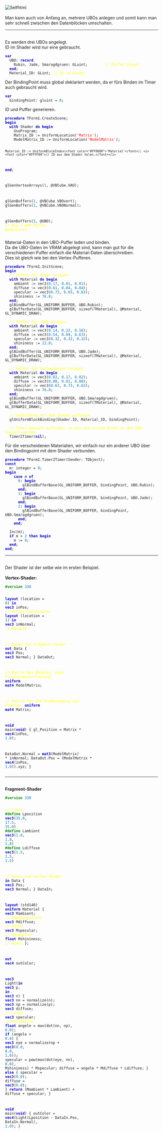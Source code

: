 <img src="image.png" alt="Selfhtml"><br><br>
Man kann auch von Anfang an, mehrere UBOs anlegen und somit kann man sehr schnell zwischen den Datenblöcken umschalten.<br>
<hr><br>
Es werden drei UBOs angelegt.<br>
ID im Shader wird nur eine gebraucht.<br>
<pre><code><b><font color="0000BB">var</font></b>
  UBO: <b><font color="0000BB">record</font></b>
    Rubin, Jade, Smaragdgruen: GLuint;        <i><font color="#FFFF00">// Puffer-Zeiger</font></i>
  <b><font color="0000BB">end</font></b>;
  Material_ID: GLint; <i><font color="#FFFF00">// ID im Shader</font></i></pre></code>
Der BindingPoint muss global deklariert werden, da er fürs Binden im Timer auch gebraucht wird.<br>
<pre><code><b><font color="0000BB">var</font></b>
  bindingPoint: gluint = <font color="#0077BB">0</font>;</pre></code>
ID und Puffer generieren.<br>
<pre><code><b><font color="0000BB">procedure</font></b> TForm1.CreateScene;
<b><font color="0000BB">begin</font></b>
  <b><font color="0000BB">with</font></b> Shader <b><font color="0000BB">do</font></b> <b><font color="0000BB">begin</font></b>
    UseProgram;
    Matrix_ID := UniformLocation(<font color="#FF0000">'Matrix'</font>);
    ModelMatrix_ID := UniformLocation(<font color="#FF0000">'ModelMatrix'</font>);

    Material_ID := UniformBlockIndex(<font color="#FF0000">'Material'</font>); <i><font color="#FFFF00">// ID aus dem Shader holen.</font></i>
  <b><font color="0000BB">end</font></b>;

  glGenVertexArrays(<font color="#0077BB">1</font>, @VBCube.VAO);

  glGenBuffers(<font color="#0077BB">1</font>, @VBCube.VBOvert);
  glGenBuffers(<font color="#0077BB">1</font>, @VBCube.VBONormal);

  glGenBuffers(<font color="#0077BB">3</font>, @UBO);          <i><font color="#FFFF00">// Die 3 UB0-Puffer generieren.</font></i></pre></code>
Material-Daten in den UBO-Puffer laden und binden.<br>
Da die UBO-Daten im VRAM abgelegt sind, kann man gut für die verschiedenen Puffer einfach die Material-Daten überschreiben.<br>
Dies ist gleich wie bei den Vertex-Pufferen.<br>
<pre><code><b><font color="0000BB">procedure</font></b> TForm1.InitScene;
<b><font color="0000BB">begin</font></b>
  <i><font color="#FFFF00">// Puffer für Rubin anlegen.</font></i>
  <b><font color="0000BB">with</font></b> Material <b><font color="0000BB">do</font></b> <b><font color="0000BB">begin</font></b>
    ambient := vec3(<font color="#0077BB">0</font>.<font color="#0077BB">17</font>, <font color="#0077BB">0</font>.<font color="#0077BB">01</font>, <font color="#0077BB">0</font>.<font color="#0077BB">01</font>);
    diffuse := vec3(<font color="#0077BB">0</font>.<font color="#0077BB">61</font>, <font color="#0077BB">0</font>.<font color="#0077BB">04</font>, <font color="#0077BB">0</font>.<font color="#0077BB">04</font>);
    specular := vec3(<font color="#0077BB">0</font>.<font color="#0077BB">73</font>, <font color="#0077BB">0</font>.<font color="#0077BB">63</font>, <font color="#0077BB">0</font>.<font color="#0077BB">63</font>);
    shininess := <font color="#0077BB">76</font>.<font color="#0077BB">8</font>;
  <b><font color="0000BB">end</font></b>;
  glBindBuffer(GL_UNIFORM_BUFFER, UBO.Rubin);
  glBufferData(GL_UNIFORM_BUFFER, sizeof(TMaterial), @Material, GL_DYNAMIC_DRAW);

  <i><font color="#FFFF00">// Puffer für Jade anlegen.</font></i>
  <b><font color="0000BB">with</font></b> Material <b><font color="0000BB">do</font></b> <b><font color="0000BB">begin</font></b>
    ambient := vec3(<font color="#0077BB">0</font>.<font color="#0077BB">14</font>, <font color="#0077BB">0</font>.<font color="#0077BB">22</font>, <font color="#0077BB">0</font>.<font color="#0077BB">16</font>);
    diffuse := vec3(<font color="#0077BB">0</font>.<font color="#0077BB">54</font>, <font color="#0077BB">0</font>.<font color="#0077BB">89</font>, <font color="#0077BB">0</font>.<font color="#0077BB">63</font>);
    specular := vec3(<font color="#0077BB">0</font>.<font color="#0077BB">32</font>, <font color="#0077BB">0</font>.<font color="#0077BB">32</font>, <font color="#0077BB">0</font>.<font color="#0077BB">32</font>);
    shininess := <font color="#0077BB">12</font>.<font color="#0077BB">8</font>;
  <b><font color="0000BB">end</font></b>;
  glBindBuffer(GL_UNIFORM_BUFFER, UBO.Jade);
  glBufferData(GL_UNIFORM_BUFFER, sizeof(TMaterial), @Material, GL_DYNAMIC_DRAW);

  <i><font color="#FFFF00">// Puffer für Smaragdgruen anlegen.</font></i>
  <b><font color="0000BB">with</font></b> Material <b><font color="0000BB">do</font></b> <b><font color="0000BB">begin</font></b>
    ambient := vec3(<font color="#0077BB">0</font>.<font color="#0077BB">02</font>, <font color="#0077BB">0</font>.<font color="#0077BB">17</font>, <font color="#0077BB">0</font>.<font color="#0077BB">02</font>);
    diffuse := vec3(<font color="#0077BB">0</font>.<font color="#0077BB">08</font>, <font color="#0077BB">0</font>.<font color="#0077BB">81</font>, <font color="#0077BB">0</font>.<font color="#0077BB">08</font>);
    specular := vec3(<font color="#0077BB">0</font>.<font color="#0077BB">63</font>, <font color="#0077BB">0</font>.<font color="#0077BB">73</font>, <font color="#0077BB">0</font>.<font color="#0077BB">63</font>);
    shininess := <font color="#0077BB">76</font>.<font color="#0077BB">8</font>;
  <b><font color="0000BB">end</font></b>;
  glBindBuffer(GL_UNIFORM_BUFFER, UBO.Smaragdgruen);
  glBufferData(GL_UNIFORM_BUFFER, sizeof(TMaterial), @Material, GL_DYNAMIC_DRAW);

  <i><font color="#FFFF00">// Verbindung mit dem Shader aufbauen.</font></i>
  glUniformBlockBinding(Shader.ID, Material_ID, bindingPoint);

  <i><font color="#FFFF00">// Timer manuell aufrufen, so das die ersten Daten in den UBO-kopiert werden.</font></i>
  Timer2Timer(<b><font color="0000BB">nil</font></b>);</pre></code>
Für die verscheidenen Materialien, wir einfach nur ein anderer UBO über den Bindingpoint mit dem Shader verbunden.<br>
<pre><code><b><font color="0000BB">procedure</font></b> TForm1.Timer2Timer(Sender: TObject);
<b><font color="0000BB">const</font></b>
  m: integer = <font color="#0077BB">0</font>;
<b><font color="0000BB">begin</font></b>
    <b><font color="0000BB">case</font></b> m <b><font color="0000BB">of</font></b>
      <font color="#0077BB">0</font>: <b><font color="0000BB">begin</font></b>
        glBindBufferBase(GL_UNIFORM_BUFFER, bindingPoint, UBO.Rubin);
      <b><font color="0000BB">end</font></b>;
      <font color="#0077BB">1</font>: <b><font color="0000BB">begin</font></b>
        glBindBufferBase(GL_UNIFORM_BUFFER, bindingPoint, UBO.Jade);
      <b><font color="0000BB">end</font></b>;
      <font color="#0077BB">2</font>: <b><font color="0000BB">begin</font></b>
        glBindBufferBase(GL_UNIFORM_BUFFER, bindingPoint, UBO.Smaragdgruen);
      <b><font color="0000BB">end</font></b>;
    <b><font color="0000BB">end</font></b>;

  Inc(m);
  <b><font color="0000BB">if</font></b> m > <font color="#0077BB">2</font> <b><font color="0000BB">then</font></b> <b><font color="0000BB">begin</font></b>
    m := <font color="#0077BB">0</font>;
  <b><font color="0000BB">end</font></b>;
<b><font color="0000BB">end</font></b>;</pre></code>
<hr><br>
Der Shader ist der selbe wie im ersten Beispiel.<br>
<br>
<b>Vertex-Shader:</b><br>
<pre><code><b><font color="#008800">#version</font></b> <font color="#0077BB">330</font>

<b><font color="0000BB">layout</font></b> (location = <font color="#0077BB">0</font>) <b><font color="0000BB">in</font></b> <b><font color="0000BB">vec3</font></b> inPos;    <i><font color="#FFFF00">// Vertex-Koordinaten</font></i>
<b><font color="0000BB">layout</font></b> (location = <font color="#0077BB">1</font>) <b><font color="0000BB">in</font></b> <b><font color="0000BB">vec3</font></b> inNormal; <i><font color="#FFFF00">// Normale</font></i>

<i><font color="#FFFF00">// Daten für Fragment-shader</font></i>
<b><font color="0000BB">out</font></b> Data {
  <b><font color="0000BB">vec3</font></b> Pos;
  <b><font color="0000BB">vec3</font></b> Normal;
} DataOut;

<i><font color="#FFFF00">// Matrix des Modeles, ohne Frustum-Beeinflussung.</font></i>
<b><font color="0000BB">uniform</font></b> <b><font color="0000BB">mat4</font></b> ModelMatrix;

<i><font color="#FFFF00">// Matrix für die Drehbewegung und Frustum.</font></i>
<b><font color="0000BB">uniform</font></b> <b><font color="0000BB">mat4</font></b> Matrix;

<b><font color="0000BB">void</font></b> main(<b><font color="0000BB">void</font></b>)
{
  gl_Position    = Matrix * <b><font color="0000BB">vec4</font></b>(inPos, <font color="#0077BB">1</font>.<font color="#0077BB">0</font>);

  DataOut.Normal = <b><font color="0000BB">mat3</font></b>(ModelMatrix) * inNormal;
  DataOut.Pos    = (ModelMatrix * <b><font color="0000BB">vec4</font></b>(inPos, <font color="#0077BB">1</font>.<font color="#0077BB">0</font>)).xyz;
}
</pre></code>
<hr><br>
<b>Fragment-Shader</b><br>
<pre><code><b><font color="#008800">#version</font></b> <font color="#0077BB">330</font>

<i><font color="#FFFF00">// Licht</font></i>
<b><font color="#008800">#define</font></b> Lposition  <b><font color="0000BB">vec3</font></b>(<font color="#0077BB">35</font>.<font color="#0077BB">0</font>, <font color="#0077BB">17</font>.<font color="#0077BB">5</font>, <font color="#0077BB">35</font>.<font color="#0077BB">0</font>)
<b><font color="#008800">#define</font></b> Lambient   <b><font color="0000BB">vec3</font></b>(<font color="#0077BB">1</font>.<font color="#0077BB">8</font>, <font color="#0077BB">1</font>.<font color="#0077BB">8</font>, <font color="#0077BB">1</font>.<font color="#0077BB">8</font>)
<b><font color="#008800">#define</font></b> Ldiffuse   <b><font color="0000BB">vec3</font></b>(<font color="#0077BB">1</font>.<font color="#0077BB">5</font>, <font color="#0077BB">1</font>.<font color="#0077BB">5</font>, <font color="#0077BB">1</font>.<font color="#0077BB">5</font>)

<i><font color="#FFFF00">// Daten vom Vertex-Shader</font></i>
<b><font color="0000BB">in</font></b> Data {
  <b><font color="0000BB">vec3</font></b> Pos;
  <b><font color="0000BB">vec3</font></b> Normal;
} DataIn;

<b><font color="0000BB">layout</font></b> (std140) <b><font color="0000BB">uniform</font></b> Material {
  <b><font color="0000BB">vec3</font></b>  Mambient;   <i><font color="#FFFF00">// Umgebungslicht</font></i>
  <b><font color="0000BB">vec3</font></b>  Mdiffuse;   <i><font color="#FFFF00">// Farbe</font></i>
  <b><font color="0000BB">vec3</font></b>  Mspecular;  <i><font color="#FFFF00">// Spiegelnd</font></i>
  <b><font color="0000BB">float</font></b> Mshininess; <i><font color="#FFFF00">// Glanz</font></i>
};

<b><font color="0000BB">out</font></b> <b><font color="0000BB">vec4</font></b> outColor;

<b><font color="0000BB">vec3</font></b> Light(<b><font color="0000BB">in</font></b> <b><font color="0000BB">vec3</font></b> p, <b><font color="0000BB">in</font></b> <b><font color="0000BB">vec3</font></b> n) {
  <b><font color="0000BB">vec3</font></b> nn = normalize(n);
  <b><font color="0000BB">vec3</font></b> np = normalize(p);
  <b><font color="0000BB">vec3</font></b> diffuse;   <i><font color="#FFFF00">// Licht</font></i>
  <b><font color="0000BB">vec3</font></b> specular;  <i><font color="#FFFF00">// Reflektion</font></i>
  <b><font color="0000BB">float</font></b> angele = max(dot(nn, np), <font color="#0077BB">0</font>.<font color="#0077BB">0</font>);
  <b><font color="0000BB">if</font></b> (angele > <font color="#0077BB">0</font>.<font color="#0077BB">0</font>) {
    <b><font color="0000BB">vec3</font></b> eye = normalize(np + <b><font color="0000BB">vec3</font></b>(<font color="#0077BB">0</font>.<font color="#0077BB">0</font>, <font color="#0077BB">0</font>.<font color="#0077BB">0</font>, <font color="#0077BB">1</font>.<font color="#0077BB">0</font>));
    specular = pow(max(dot(eye, nn), <font color="#0077BB">0</font>.<font color="#0077BB">0</font>), Mshininess) * Mspecular;
    diffuse  = angele * Mdiffuse * Ldiffuse;
  } <b><font color="0000BB">else</font></b> {
    specular = <b><font color="0000BB">vec3</font></b>(<font color="#0077BB">0</font>.<font color="#0077BB">0</font>);
    diffuse  = <b><font color="0000BB">vec3</font></b>(<font color="#0077BB">0</font>.<font color="#0077BB">0</font>);
  }
  <b><font color="0000BB">return</font></b> (Mambient * Lambient) + diffuse + specular;
}

<b><font color="0000BB">void</font></b> main(<b><font color="0000BB">void</font></b>)
{
  outColor = <b><font color="0000BB">vec4</font></b>(Light(Lposition - DataIn.Pos, DataIn.Normal), <font color="#0077BB">1</font>.<font color="#0077BB">0</font>);
}

</pre></code>

